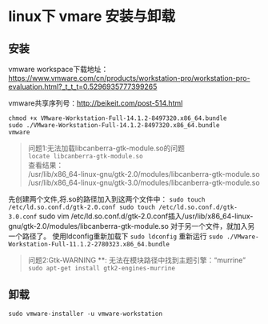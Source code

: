 # linux下 vmare 安装与卸载

安装
------
vmware workspace下载地址：https://www.vmware.com/cn/products/workstation-pro/workstation-pro-evaluation.html?_t_t_t=0.5296935777399265

vmware共享序列号：http://beikeit.com/post-514.html


```
chmod +x VMware-Workstation-Full-14.1.2-8497320.x86_64.bundle
sudo ./VMware-Workstation-Full-14.1.2-8497320.x86_64.bundle
vmware
```

> 问题1:无法加载libcanberra-gtk-module.so的问题<br>
 `locate libcanberra-gtk-module.so`<br>
 查看结果：<br>
 /usr/lib/x86_64-linux-gnu/gtk-2.0/modules/libcanberra-gtk-module.so
 /usr/lib/x86_64-linux-gnu/gtk-3.0/modules/libcanberra-gtk-module.so

先创建两个文件,将.so的路径加入到这两个文件中：
    ```
    sudo touch /etc/ld.so.conf.d/gtk-2.0.conf
    sudo touch /etc/ld.so.conf.d/gtk-3.0.conf
    ```
    sudo vim /etc/ld.so.conf.d/gtk-2.0.conf插入/usr/lib/x86_64-linux-gnu/gtk-2.0/modules/libcanberra-gtk-module.so
    对于另一个文件，就加入另一个路径了。
    使用ldconfig重新加载下 `sudo ldconfig`
    重新运行 `sudo ./VMware-Workstation-Full-11.1.2-2780323.x86_64.bundle`
> 问题2:Gtk-WARNING **: 无法在模块路径中找到主题引擎：“murrine”
`sudo apt-get install gtk2-engines-murrine`

卸载
---------
```
sudo vmware-installer -u vmware-workstation
```
